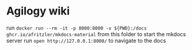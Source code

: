 # Agilogy wiki

run `docker run --rm -it -p 8000:8000 -v ${PWD}:/docs ghcr.io/afritzler/mkdocs-material` from this folder to start the mkdocs server
run `open http://127.0.0.1:8000/` to navigate to the docs


